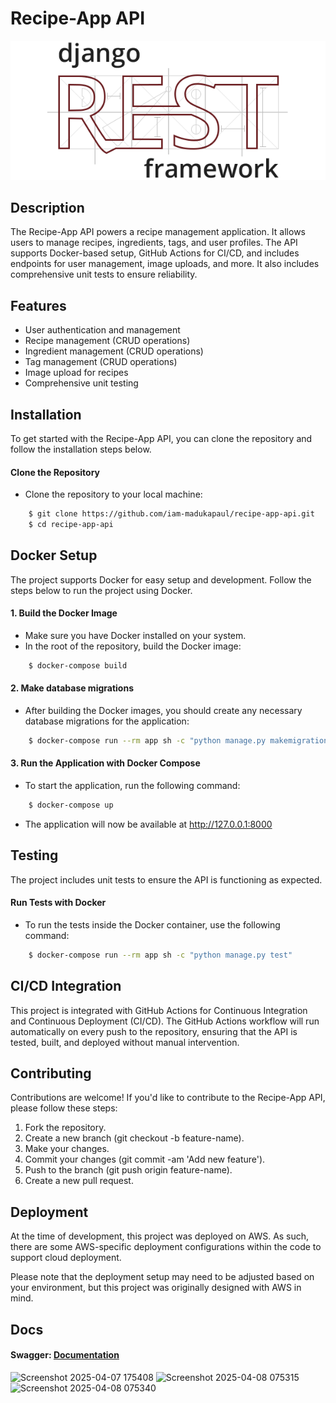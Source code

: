 # Recipe-App API

![alt text](https://github.com/kayprogrammer/socialnet-v1/blob/main/display/drf.png?raw=true)


## Description
The Recipe-App API powers a recipe management application. It allows users to manage recipes, ingredients, tags, and user profiles. The API supports Docker-based setup, GitHub Actions for CI/CD, and includes endpoints for user management, image uploads, and more. It also includes comprehensive unit tests to ensure reliability.

## Features

* User authentication and management
* Recipe management (CRUD operations)
* Ingredient management (CRUD operations)
* Tag management (CRUD operations)
* Image upload for recipes
* Comprehensive unit testing

## Installation
To get started with the Recipe-App API, you can clone the repository and follow the installation steps below.

#### Clone the Repository
* Clone the repository to your local machine:
```bash
    $ git clone https://github.com/iam-madukapaul/recipe-app-api.git
    $ cd recipe-app-api
```

## Docker Setup
The project supports Docker for easy setup and development. Follow the steps below to run the project using Docker.

#### 1. Build the Docker Image
* Make sure you have Docker installed on your system.
* In the root of the repository, build the Docker image:
```bash
    $ docker-compose build
```
#### 2. Make database migrations
* After building the Docker images, you should create any necessary database migrations for the application:
```bash
    $ docker-compose run --rm app sh -c "python manage.py makemigrations"
```

#### 3. Run the Application with Docker Compose
* To start the application, run the following command:
```bash
    $ docker-compose up
```
* The application will now be available at http://127.0.0.1:8000

## Testing
The project includes unit tests to ensure the API is functioning as expected.

#### Run Tests with Docker
* To run the tests inside the Docker container, use the following command:
```bash
    $ docker-compose run --rm app sh -c "python manage.py test"
```

## CI/CD Integration
This project is integrated with GitHub Actions for Continuous Integration and Continuous Deployment (CI/CD). The GitHub Actions workflow will run automatically on every push to the repository, ensuring that the API is tested, built, and deployed without manual intervention.

## Contributing
Contributions are welcome! If you'd like to contribute to the Recipe-App API, please follow these steps:

1. Fork the repository.
2. Create a new branch (git checkout -b feature-name).
3. Make your changes.
4. Commit your changes (git commit -am 'Add new feature').
5. Push to the branch (git push origin feature-name).
6. Create a new pull request.

## Deployment
At the time of development, this project was deployed on AWS. As such, there are some AWS-specific deployment configurations within the code to support cloud deployment.

Please note that the deployment setup may need to be adjusted based on your environment, but this project was originally designed with AWS in mind.

## Docs
#### Swagger: [Documentation](https://swagger.io/docs/)
![Screenshot 2025-04-07 175408](https://github.com/user-attachments/assets/75faa7ca-a35a-4f89-947b-19ea00b6fd37)
![Screenshot 2025-04-08 075315](https://github.com/user-attachments/assets/526507ed-e11b-4490-ba2f-e910cbce9264)
![Screenshot 2025-04-08 075340](https://github.com/user-attachments/assets/2f576833-ffa6-4c14-ba30-7c86abc9ba7b)

